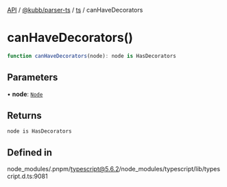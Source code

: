 [API](../../../../../packages.md) / [@kubb/parser-ts](../../../index.md) / [ts](../index.md) / canHaveDecorators

# canHaveDecorators()

```ts
function canHaveDecorators(node): node is HasDecorators
```

## Parameters

• **node**: [`Node`](../interfaces/Node.md)

## Returns

`node is HasDecorators`

## Defined in

node\_modules/.pnpm/typescript@5.6.2/node\_modules/typescript/lib/typescript.d.ts:9081
